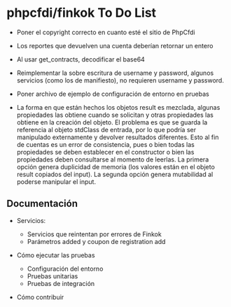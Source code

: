 # phpcfdi/finkok To Do List

- Poner el copyright correcto en cuanto esté el sitio de PhpCfdi
- Los reportes que devuelven una cuenta deberían retornar un entero
- Al usar get_contracts, decodificar el base64
- Reimplementar la sobre escritura de username y password,
  algunos servicios (como los de manifiesto), no requieren username y password.
- Poner archivo de ejemplo de configuración de entorno en pruebas

- La forma en que están hechos los objetos result es mezclada, algunas propiedades las obtiene cuando se solicitan
  y otras propiedades las obtiene en la creación del objeto. El problema es que se guarda la referencia al objeto
  stdClass de entrada, por lo que podría ser manipulado externamente y devolver resultados diferentes.
  Esto al fin de cuentas es un error de consistencia, pues o bien todas las propiedades se deben establecer en
  el constructor o bien las propiedades deben consultarse al momento de leerlas.
  La primera opción genera duplicidad de memoria (los valores están en el objeto result copiados del input).
  La segunda opción genera mutabilidad al poderse manipular el input.

## Documentación

- Servicios:
    - Servicios que reintentan por errores de Finkok
    - Parámetros added y coupon de registration add
    
- Cómo ejecutar las pruebas
    - Configuración del entorno
    - Pruebas unitarias
    - Pruebas de integración

- Cómo contribuir
